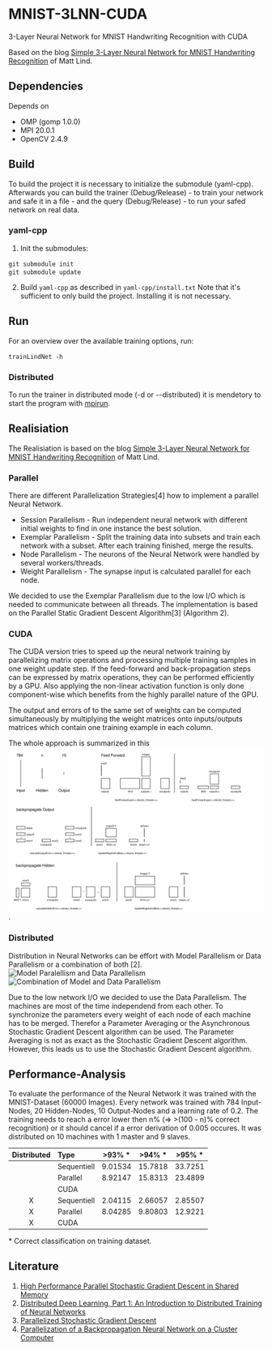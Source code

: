 # MNIST-3LNN-CUDA
3-Layer Neural Network for MNIST Handwriting Recognition with CUDA

Based on the blog [Simple 3-Layer Neural Network for MNIST Handwriting Recognition](https://mmlind.github.io/Simple_3-Layer_Neural_Network_for_MNIST_Handwriting_Recognition/) of Matt Lind.

## Dependencies
Depends on
- OMP (gomp 1.0.0)
- MPI 20.0.1
- OpenCV 2.4.9

## Build
To build the project it is necessary to initialize the submodule (yaml-cpp). Afterwards you can build the 
trainer (Debug/Release) - to train your network and safe it in a file - and the query (Debug/Release) - 
to run your safed network on real data. 

### yaml-cpp
1. Init the submodules:
```
git submodule init
git submodule update
```
2. Build `yaml-cpp` as described in `yaml-cpp/install.txt`
   Note that it's sufficient to only build the project. Installing it is not necessary.

## Run
For an overview over the available training options, run:
```
trainLindNet -h
```

### Distributed
To run the trainer in distributed mode (-d or --distributed) it is mendetory to start the program 
with [mpirun](https://www.open-mpi.org/doc/v1.8/man1/mpirun.1.php).

## Realisiation
The Realisiation is based on the blog [Simple 3-Layer Neural Network for MNIST Handwriting Recognition](https://mmlind.github.io/Simple_3-Layer_Neural_Network_for_MNIST_Handwriting_Recognition/) of Matt Lind.

### Parallel
There are different Parallelization Strategies\[4\] how to implement a parallel Neural Network.
- Session Parallelism - Run independent neural network with different initial weights to find in one instance the best solution.
- Exemplar Parallelism - Split the training data into subsets and train each network with a subset. After each training finished, merge the results.
- Node Parallelism - The neurons of the Neural Network were handled by several workers/threads.
- Weight Parallelism - The synapse input is calculated parallel for each node.

We decided to use the Exemplar Parallelism due to the low I/O which is needed to communicate between all threads. The implementation is based on the Parallel Static Gradient Descent Algorithm\[3\] (Algorithm 2).

### CUDA
The CUDA version tries to speed up the neural network training by parallelizing matrix operations and processing multiple training samples in one weight update step. If the feed-forward and back-propagation steps can be expressed by matrix operations, they can be performed efficiently by a GPU. Also applying the non-linear activation function is only done component-wise which benefits from the highly parallel nature of the GPU.

The output and errors of to the same set of weights can be computed simultaneously by multiplying the weight matrices onto inputs/outputs matrices which contain one training example in each column.

The whole approach is summarized in this ![image](presentation/images/cudaConcept.svg).

### Distributed
Distribution in Neural Networks can be effort with Model Parallelism or Data Parallelism or a combination of both \[2\].
![Model Paralellism and Data Parallelism](http://engineering.skymind.io/hubfs/EN_Blog_Post_Images/Distributed_Deep_Learning,_Part_1_An_Introduction_to_Distributed_Training_of_Neural_Networks/ModelDataParallelism.svg?t=1498750359042)
![Combination of Model and Data Parallelism](http://engineering.skymind.io/hubfs/EN_Blog_Post_Images/Distributed_Deep_Learning,_Part_1_An_Introduction_to_Distributed_Training_of_Neural_Networks/ModelAndDataParallelism.svg?t=1498750359042)

Due to the low network I/O we decided to use the Data Parallelism. The machines are most of the time independend from each other. To synchronize the parameters every weight of each node of each machine has to be merged. Therefor a Parameter Averaging or the Asynchronous Stochastic Gradient Descent algorithm can be used. The Parameter Averaging is not as exact as the Stochastic Gradient Descent algorithm. However, this leads us to use the Stochastic Gradient Descent algorithm.

## Performance-Analysis
To evaluate the performance of the Neural Network it was trained with the MNIST-Dataset (60000 Images). 
Every network was trained with 784 Input-Nodes, 20 Hidden-Nodes, 10 Output-Nodes and a learning rate of 0.2. 
The training needs to reach a error lower then n% (=> >(100 - n)% correct recognition) or it should cancel if 
a error derivation of 0.005 occures. It was distributed on 10 machines with 1 master and 9 slaves.

| Distributed | Type        | >93% *  | >94% *  | >95% *  | 
| :---------: | :---------- | :-----: | :-----: | :-----: |
|             | Sequentiell | 9.01534 | 15.7818 | 33.7251 |
|             | Parallel    | 8.92147 | 15.8313 | 23.4899 |
|             | CUDA        |         |         |         |
| X           | Sequentiell | 2.04115 | 2.66057 | 2.85507 |
| X           | Parallel    | 8.04285 | 9.80803 | 12.9221 |
| X           | CUDA        |         |         |         |

\* Correct classification on training dataset.


## Literature
1. [High Performance Parallel Stochastic Gradient Descent in Shared Memory](http://www.ece.ubc.ca/~matei/papers/ipdps16.pdf)
2. [Distributed Deep Learning, Part 1: An Introduction to Distributed Training of Neural Networks](http://engineering.skymind.io/distributed-deep-learning-part-1-an-introduction-to-distributed-training-of-neural-networks)
3. [Parallelized Stochastic Gradient Descent](http://martin.zinkevich.org/publications/nips2010.pdf)
4. [Parallelization of a Backpropagation Neural Network on a Cluster Computer](http://www.cs.otago.ac.nz/staffpriv/hzy/papers/pdcs03.pdf)
